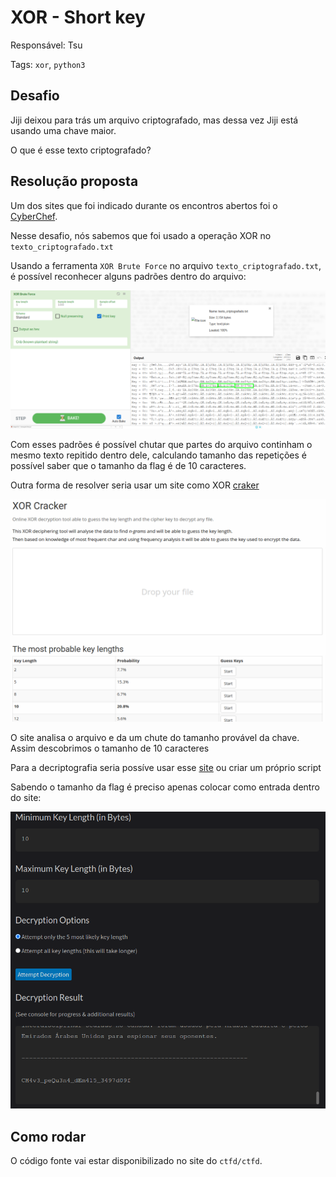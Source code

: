 # XOR - Short key

Responsável: Tsu

Tags: `xor`, `python3`

## Desafio

Jiji deixou para trás um arquivo criptografado, mas dessa vez Jiji está usando uma chave maior.

O que é esse texto criptografado?

## Resolução proposta

Um dos sites que foi indicado durante os encontros abertos foi o [CyberChef](https://cyberchef.org/).

Nesse desafio, nós sabemos que foi usado a operação XOR no `texto_criptografado.txt`

Usando a ferramenta `XOR Brute Force` no arquivo `texto_criptografado.txt`, é possível reconhecer alguns padrões dentro do arquivo:

![padrão](./PATTERN.png)

Com esses padrões é possível chutar que partes do arquivo continham o mesmo texto repitido dentro dele, calculando tamanho das repetições é possível saber que o tamanho da flag é de 10 caracteres.

Outra forma de resolver seria usar um site como XOR [craker](https://wiremask.eu/tools/xor-cracker/)

![xor cracker](./XOR_CRACKER.png)

O site analisa o arquivo e da um chute do tamanho provável da chave. Assim descobrimos o tamanho de 10 caracteres

Para a decriptografia seria possíve usar esse [site](https://node-security.com/posts/xor-encryption-cracker/) ou criar um próprio script

Sabendo o tamanho da flag é preciso apenas colocar como entrada dentro do site:

![flag](./FLAG.png)

## Como rodar

O código fonte vai estar disponibilizado no site do `ctfd/ctfd`.
